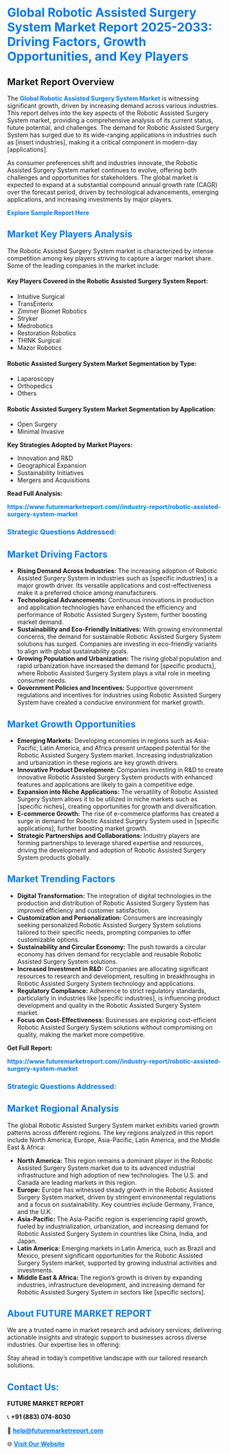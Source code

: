 <h1 style="color: #007BFF;">Global Robotic Assisted Surgery System Market Report 2025-2033: Driving Factors, Growth Opportunities, and Key Players</h1>

<section id="overview">
<h2>Market Report Overview</h2>
<p>The <a href="https://www.futuremarketreport.com//industry-report/robotic-assisted-surgery-system-market" style="color: #007BFF; text-decoration: none;"><strong>Global Robotic Assisted Surgery System Market</strong></a> is witnessing significant growth, driven by increasing demand across various industries. This report delves into the key aspects of the Robotic Assisted Surgery System market, providing a comprehensive analysis of its current status, future potential, and challenges. The demand for Robotic Assisted Surgery System has surged due to its wide-ranging applications in industries such as [insert industries], making it a critical component in modern-day [applications].</p>
<p>As consumer preferences shift and industries innovate, the Robotic Assisted Surgery System market continues to evolve, offering both challenges and opportunities for stakeholders. The global market is expected to expand at a substantial compound annual growth rate (CAGR) over the forecast period, driven by technological advancements, emerging applications, and increasing investments by major players.</p>
</section>

<section id="overview">
<p><a href="https://www.futuremarketreport.com//request-sample/reportId=82854" style="color: #007BFF; text-decoration: none;"><strong>Explore Sample Report Here</strong></a></p>
</section>

<section id="key-players">
<h2 style="color: #007BFF;">Market Key Players Analysis</h2>
<p>The Robotic Assisted Surgery System market is characterized by intense competition among key players striving to capture a larger market share. Some of the leading companies in the market include:</p>
<h4>Key Players Covered in the Robotic Assisted Surgery System Report:</h4>
<ul><li>Intuitive Surgical</li><li>TransEnterix</li><li>Zimmer Biomet Robotics</li><li>Stryker</li><li>Medrobotics</li><li>Restoration Robotics</li><li>THINK Surgical</li><li>Mazor Robotics</li></ul>
<h4>Robotic Assisted Surgery System Market Segmentation by Type:</h4>
<ul><li>Laparoscopy</li><li>Orthopedics</li><li>Others</li></ul>

<h4>Robotic Assisted Surgery System Market Segmentation by Application:</h4>
<ul><li>Open Surgery</li><li>Minimal Invasive</li></ul>
<p><strong>Key Strategies Adopted by Market Players:</strong></p>
<ul>
<li>Innovation and R&D</li>
<li>Geographical Expansion</li>
<li>Sustainability Initiatives</li>
<li>Mergers and Acquisitions</li>
</ul>
</section>

<section>
<p><strong>Read Full Analysis: </strong></p><a href="https://www.futuremarketreport.com//industry-report/robotic-assisted-surgery-system-market" style="color: #007BFF; text-decoration: none;"><strong>https://www.futuremarketreport.com//industry-report/robotic-assisted-surgery-system-market</strong></a>
<h3 style="color: #007BFF;">Strategic Questions Addressed:</h3>
</section>

<section id="driving-factors">
<h2 style="color: #007BFF;">Market Driving Factors</h2>
<ul>
<li><strong>Rising Demand Across Industries:</strong> The increasing adoption of Robotic Assisted Surgery System in industries such as [specific industries] is a major growth driver. Its versatile applications and cost-effectiveness make it a preferred choice among manufacturers.</li>
<li><strong>Technological Advancements:</strong> Continuous innovations in production and application technologies have enhanced the efficiency and performance of Robotic Assisted Surgery System, further boosting market demand.</li>
<li><strong>Sustainability and Eco-Friendly Initiatives:</strong> With growing environmental concerns, the demand for sustainable Robotic Assisted Surgery System solutions has surged. Companies are investing in eco-friendly variants to align with global sustainability goals.</li>
<li><strong>Growing Population and Urbanization:</strong> The rising global population and rapid urbanization have increased the demand for [specific products], where Robotic Assisted Surgery System plays a vital role in meeting consumer needs.</li>
<li><strong>Government Policies and Incentives:</strong> Supportive government regulations and incentives for industries using Robotic Assisted Surgery System have created a conducive environment for market growth.</li>
</ul>
</section>

<section id="growth-opportunities">
<h2 style="color: #007BFF;">Market Growth Opportunities</h2>
<ul>
<li><strong>Emerging Markets:</strong> Developing economies in regions such as Asia-Pacific, Latin America, and Africa present untapped potential for the Robotic Assisted Surgery System market. Increasing industrialization and urbanization in these regions are key growth drivers.</li>
<li><strong>Innovative Product Development:</strong> Companies investing in R&D to create innovative Robotic Assisted Surgery System products with enhanced features and applications are likely to gain a competitive edge.</li>
<li><strong>Expansion into Niche Applications:</strong> The versatility of Robotic Assisted Surgery System allows it to be utilized in niche markets such as [specific niches], creating opportunities for growth and diversification.</li>
<li><strong>E-commerce Growth:</strong> The rise of e-commerce platforms has created a surge in demand for Robotic Assisted Surgery System used in [specific applications], further boosting market growth.</li>
<li><strong>Strategic Partnerships and Collaborations:</strong> Industry players are forming partnerships to leverage shared expertise and resources, driving the development and adoption of Robotic Assisted Surgery System products globally.</li>
</ul>
</section>

<section id="trending-factors">
<h2 style="color: #007BFF;">Market Trending Factors</h2>
<ul>
<li><strong>Digital Transformation:</strong> The integration of digital technologies in the production and distribution of Robotic Assisted Surgery System has improved efficiency and customer satisfaction.</li>
<li><strong>Customization and Personalization:</strong> Consumers are increasingly seeking personalized Robotic Assisted Surgery System solutions tailored to their specific needs, prompting companies to offer customizable options.</li>
<li><strong>Sustainability and Circular Economy:</strong> The push towards a circular economy has driven demand for recyclable and reusable Robotic Assisted Surgery System solutions.</li>
<li><strong>Increased Investment in R&D:</strong> Companies are allocating significant resources to research and development, resulting in breakthroughs in Robotic Assisted Surgery System technology and applications.</li>
<li><strong>Regulatory Compliance:</strong> Adherence to strict regulatory standards, particularly in industries like [specific industries], is influencing product development and quality in the Robotic Assisted Surgery System market.</li>
<li><strong>Focus on Cost-Effectiveness:</strong> Businesses are exploring cost-efficient Robotic Assisted Surgery System solutions without compromising on quality, making the market more competitive.</li>
</ul>
</section>

<section>
<p><strong>Get Full Report: </strong></p><a href="https://www.futuremarketreport.com//industry-report/robotic-assisted-surgery-system-market" style="color: #007BFF; text-decoration: none;"><strong>https://www.futuremarketreport.com//industry-report/robotic-assisted-surgery-system-market</strong></a>
<h3 style="color: #007BFF;">Strategic Questions Addressed:</h3>
</section>


<section id="regional-analysis">
<h2 style="color: #007BFF;">Market Regional Analysis</h2>
<p>The global Robotic Assisted Surgery System market exhibits varied growth patterns across different regions. The key regions analyzed in this report include North America, Europe, Asia-Pacific, Latin America, and the Middle East & Africa:</p>
<ul>
<li><strong>North America:</strong> This region remains a dominant player in the Robotic Assisted Surgery System market due to its advanced industrial infrastructure and high adoption of new technologies. The U.S. and Canada are leading markets in this region.</li>
<li><strong>Europe:</strong> Europe has witnessed steady growth in the Robotic Assisted Surgery System market, driven by stringent environmental regulations and a focus on sustainability. Key countries include Germany, France, and the U.K.</li>
<li><strong>Asia-Pacific:</strong> The Asia-Pacific region is experiencing rapid growth, fueled by industrialization, urbanization, and increasing demand for Robotic Assisted Surgery System in countries like China, India, and Japan.</li>
<li><strong>Latin America:</strong> Emerging markets in Latin America, such as Brazil and Mexico, present significant opportunities for the Robotic Assisted Surgery System market, supported by growing industrial activities and investments.</li>
<li><strong>Middle East & Africa:</strong> The region’s growth is driven by expanding industries, infrastructure development, and increasing demand for Robotic Assisted Surgery System in sectors like [specific sectors].</li>
</ul>
</section>

<footer>
<h2 style="color: #007BFF;">About FUTURE MARKET REPORT</h2>
<p>We are a trusted name in market research and advisory services, delivering actionable insights and strategic support to businesses across diverse industries. Our expertise lies in offering:</p>

<p>Stay ahead in today’s competitive landscape with our tailored research solutions.</p>

<h2 style="color: #007BFF;">Contact Us:</h2>
<p><strong>FUTURE MARKET REPORT</strong></p>
<p>📞 <strong>+91 (883) 074-8030</strong></p>
<p>📧 <strong><a href="mailto:help@futuremarketreport.com" style="color: #007BFF;">help@futuremarketreport.com</a></strong></p>
<p>🌐 <strong><a href="https://www.futuremarketreport.com/" style="color: #007BFF;">Visit Our Website</a></strong></p>
</footer>